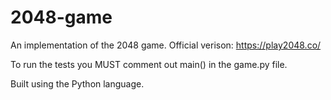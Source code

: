 # 2048-game
An implementation of the 2048 game. Official verison: https://play2048.co/

To run the tests you MUST comment out main() in the game.py file.

Built using the Python language.
